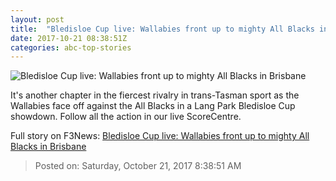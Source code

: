 ```yaml
---
layout: post
title:  "Bledisloe Cup live: Wallabies front up to mighty All Blacks in Brisbane"
date: 2017-10-21 08:38:51Z
categories: abc-top-stories
---
```


![Bledisloe Cup live: Wallabies front up to mighty All Blacks in Brisbane](http://www.abc.net.au/news/image/8849412-1x1-700x700.jpg)

It's another chapter in the fiercest rivalry in trans-Tasman sport as the Wallabies face off against the All Blacks in a Lang Park Bledisloe Cup showdown. Follow all the action in our live ScoreCentre.


Full story on F3News: [Bledisloe Cup live: Wallabies front up to mighty All Blacks in Brisbane](http://www.f3nws.com/n/afuWDD)

> Posted on: Saturday, October 21, 2017 8:38:51 AM
